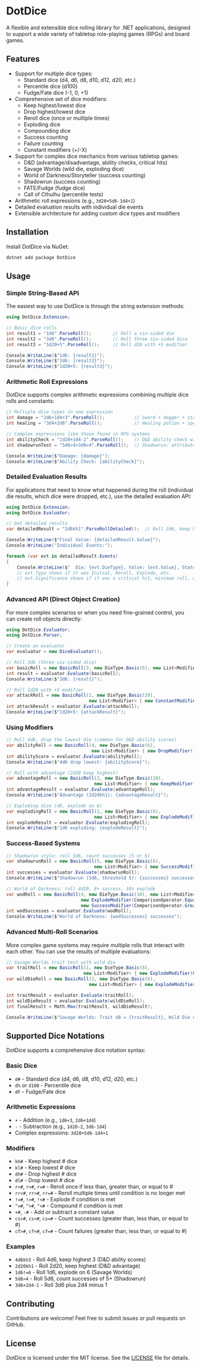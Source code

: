 # DotDice

A flexible and extensible dice rolling library for .NET applications, designed to support a wide variety of tabletop role-playing games (RPGs) and board games.

## Features

- Support for multiple dice types:
  - Standard dice (d4, d6, d8, d10, d12, d20, etc.)
  - Percentile dice (d100)
  - Fudge/Fate dice (-1, 0, +1)
- Comprehensive set of dice modifiers:
  - Keep highest/lowest dice
  - Drop highest/lowest dice
  - Reroll dice (once or multiple times)
  - Exploding dice
  - Compounding dice
  - Success counting
  - Failure counting
  - Constant modifiers (+/-X)
- Support for complex dice mechanics from various tabletop games:
  - D&D (advantage/disadvantage, ability checks, critical hits)
  - Savage Worlds (wild die, exploding dice)
  - World of Darkness/Storyteller (success counting)
  - Shadowrun (success counting)
  - FATE/Fudge (fudge dice)
  - Call of Cthulhu (percentile tests)
- Arithmetic roll expressions (e.g., `3d20+5d6-1d4+1`)
- Detailed evaluation results with individual die events
- Extensible architecture for adding custom dice types and modifiers

## Installation

Install DotDice via NuGet:

```bash
dotnet add package DotDice
```

## Usage

### Simple String-Based API

The easiest way to use DotDice is through the string extension methods:

```csharp
using DotDice.Extension;

// Basic dice rolls
int result1 = "1d6".ParseRoll();        // Roll a six-sided die
int result2 = "3d6".ParseRoll();        // Roll three six-sided dice
int result3 = "1d20+5".ParseRoll();     // Roll d20 with +5 modifier

Console.WriteLine($"1d6: {result1}");
Console.WriteLine($"3d6: {result2}");
Console.WriteLine($"1d20+5: {result3}");
```

### Arithmetic Roll Expressions

DotDice supports complex arithmetic expressions combining multiple dice rolls and constants:

```csharp
// Multiple dice types in one expression
int damage = "2d6+1d4+3".ParseRoll();           // Sword + dagger + strength modifier
int healing = "3d4+2d6".ParseRoll();            // Healing potion + spell bonus

// Complex expressions like those found in RPG systems
int abilityCheck = "1d20+1d4-2".ParseRoll();    // D&D ability check with guidance and penalty
int shadowrunTest = "5d6>4+3d6>4".ParseRoll();  // Shadowrun: attribute + skill dice

Console.WriteLine($"Damage: {damage}");
Console.WriteLine($"Ability Check: {abilityCheck}");
```

### Detailed Evaluation Results

For applications that need to know what happened during the roll (individual die results, which dice were dropped, etc.), use the detailed evaluation API:

```csharp
using DotDice.Extension;
using DotDice.Evaluator;

// Get detailed results
var detailedResult = "2d6kh1".ParseRollDetailed();  // Roll 2d6, keep highest

Console.WriteLine($"Final Value: {detailedResult.Value}");
Console.WriteLine("Individual Events:");

foreach (var evt in detailedResult.Events)
{
    Console.WriteLine($"  Die: {evt.DieType}, Value: {evt.Value}, Status: {evt.Status}");
    // evt.Type shows if it was Initial, Reroll, Explode, etc.
    // evt.Significance shows if it was a critical hit, minimum roll, etc.
}
```

### Advanced API (Direct Object Creation)

For more complex scenarios or when you need fine-grained control, you can create roll objects directly:

```csharp
using DotDice.Evaluator;
using DotDice.Parser;

// Create an evaluator
var evaluator = new DiceEvaluator();

// Roll 3d6 (three six-sided dice)
var basicRoll = new BasicRoll(3, new DieType.Basic(6), new List<Modifier>());
int result = evaluator.Evaluate(basicRoll);
Console.WriteLine($"3d6: {result}");

// Roll 1d20 with +5 modifier
var attackRoll = new BasicRoll(1, new DieType.Basic(20), 
                               new List<Modifier> { new ConstantModifier(ArithmeticOperator.Add, 5) });
int attackResult = evaluator.Evaluate(attackRoll);
Console.WriteLine($"1d20+5: {attackResult}");
```

### Using Modifiers

```csharp
// Roll 4d6, drop the lowest die (common for D&D ability scores)
var abilityRoll = new BasicRoll(4, new DieType.Basic(6),
                                new List<Modifier> { new DropModifier(1, false) });
int abilityScore = evaluator.Evaluate(abilityRoll);
Console.WriteLine($"4d6 drop lowest: {abilityScore}");

// Roll with advantage (2d20 keep highest)
var advantageRoll = new BasicRoll(2, new DieType.Basic(20),
                                 new List<Modifier> { new KeepModifier(1, true) });
int advantageResult = evaluator.Evaluate(advantageRoll);
Console.WriteLine($"Advantage (2d20kh1): {advantageResult}");

// Exploding dice (d6, explode on 6)
var explodingRoll = new BasicRoll(1, new DieType.Basic(6),
                                 new List<Modifier> { new ExplodeModifier(ComparisonOperator.Equal, 6) });
int explodeResult = evaluator.Evaluate(explodingRoll);
Console.WriteLine($"1d6 exploding: {explodeResult}");
```

### Success-Based Systems

```csharp
// Shadowrun style: roll 5d6, count successes (5 or 6)
var shadowrunRoll = new BasicRoll(5, new DieType.Basic(6),
                                 new List<Modifier> { new SuccessModifier(ComparisonOperator.GreaterThan, 4) });
int successes = evaluator.Evaluate(shadowrunRoll);
Console.WriteLine($"Shadowrun (5d6, threshold 5): {successes} successes");

// World of Darkness: roll 4d10, 8+ success, 10s explode
var wodRoll = new BasicRoll(4, new DieType.Basic(10), new List<Modifier> { 
                            new ExplodeModifier(ComparisonOperator.Equal, 10),
                            new SuccessModifier(ComparisonOperator.GreaterThan, 7) });
int wodSuccesses = evaluator.Evaluate(wodRoll);
Console.WriteLine($"World of Darkness: {wodSuccesses} successes");
```

### Advanced Multi-Roll Scenarios

More complex game systems may require multiple rolls that interact with each other. You can use the results of multiple evaluations:

```csharp
// Savage Worlds trait test with wild die
var traitRoll = new BasicRoll(1, new DieType.Basic(8), 
                             new List<Modifier> { new ExplodeModifier(ComparisonOperator.Equal, 8) });
var wildDieRoll = new BasicRoll(1, new DieType.Basic(6), 
                               new List<Modifier> { new ExplodeModifier(ComparisonOperator.Equal, 6) });

int traitResult = evaluator.Evaluate(traitRoll);
int wildDieResult = evaluator.Evaluate(wildDieRoll);
int finalResult = Math.Max(traitResult, wildDieResult);

Console.WriteLine($"Savage Worlds: Trait d8 = {traitResult}, Wild Die d6 = {wildDieResult}, Final = {finalResult}");
```

## Supported Dice Notations

DotDice supports a comprehensive dice notation syntax:

### Basic Dice
- `d#` - Standard dice (d4, d6, d8, d10, d12, d20, etc.)
- `d%` or `d100` - Percentile dice
- `dF` - Fudge/Fate dice

### Arithmetic Expressions
- `+` - Addition (e.g., `1d6+3`, `2d6+1d4`)
- `-` - Subtraction (e.g., `1d20-2`, `3d6-1d4`)
- Complex expressions: `3d20+5d6-1d4+1`

### Modifiers
- `kh#` - Keep highest # dice
- `kl#` - Keep lowest # dice
- `dh#` - Drop highest # dice
- `dl#` - Drop lowest # dice
- `r<#`, `r>#`, `r=#` - Reroll once if less than, greater than, or equal to #
- `rr<#`, `rr>#`, `rr=#` - Reroll multiple times until condition is no longer met
- `!=#`, `!>#`, `!<#` - Explode if condition is met
- `^=#`, `^>#`, `^<#` - Compound if condition is met
- `+#`, `-#` - Add or subtract a constant value
- `cs>#`, `cs<#`, `cs=#` - Count successes (greater than, less than, or equal to #)
- `cf>#`, `cf<#`, `cf=#` - Count failures (greater than, less than, or equal to #)

### Examples
- `4d6kh3` - Roll 4d6, keep highest 3 (D&D ability scores)
- `2d20kh1` - Roll 2d20, keep highest (D&D advantage)
- `1d6!=6` - Roll 1d6, explode on 6 (Savage Worlds)
- `5d6>4` - Roll 5d6, count successes of 5+ (Shadowrun)
- `3d6+2d4-1` - Roll 3d6 plus 2d4 minus 1

## Contributing

Contributions are welcome! Feel free to submit issues or pull requests on GitHub.

## License

DotDice is licensed under the MIT license. See the [LICENSE](LICENSE) file for details.